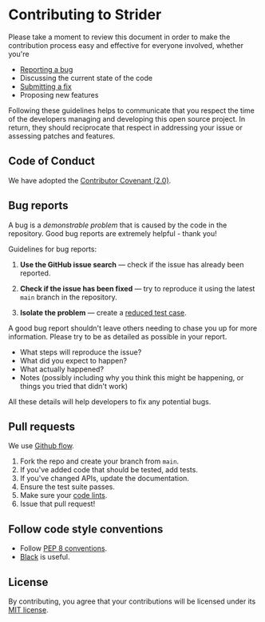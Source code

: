# Contributing to Strider

Please take a moment to review this document in order to make the contribution process easy and effective for everyone involved, whether you're

- [Reporting a bug](#bug-reports)
- Discussing the current state of the code
- [Submitting a fix](#pull-requests)
- Proposing new features

Following these guidelines helps to communicate that you respect the time of the developers managing and developing this open source project. In return, they should reciprocate that respect in addressing your issue or assessing patches and features.

## Code of Conduct

We have adopted the [Contributor Covenant (2.0)](CODE_OF_CONDUCT.md).

## Bug reports

A bug is a _demonstrable problem_ that is caused by the code in the repository. Good bug reports are extremely helpful - thank you!

Guidelines for bug reports:

1. **Use the GitHub issue search** &mdash; check if the issue has already been reported.

2. **Check if the issue has been fixed** &mdash; try to reproduce it using the latest `main` branch in the repository.

3. **Isolate the problem** &mdash; create a [reduced test case](http://css-tricks.com/reduced-test-cases/).

A good bug report shouldn't leave others needing to chase you up for more information. Please try to be as detailed as possible in your report.

- What steps will reproduce the issue?
- What did you expect to happen?
- What actually happened?
- Notes (possibly including why you think this might be happening, or things you tried that didn't work)

All these details will help developers to fix any potential bugs.

## Pull requests

We use [Github flow](https://guides.github.com/introduction/flow/index.html).

1. Fork the repo and create your branch from `main`.
2. If you've added code that should be tested, add tests.
3. If you've changed APIs, update the documentation.
4. Ensure the test suite passes.
5. Make sure your [code lints](#follow-code-style-conventions).
6. Issue that pull request!

## Follow code style conventions

- Follow [PEP 8 conventions](https://www.python.org/dev/peps/pep-0008/).
- [Black](https://github.com/psf/black) is useful.

## License

By contributing, you agree that your contributions will be licensed under its [MIT license](LICENSE).
